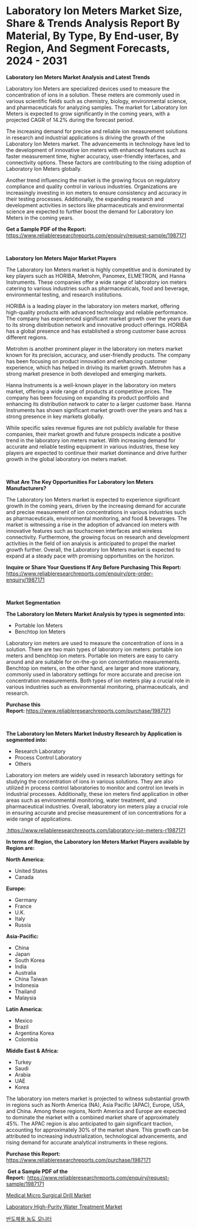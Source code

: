 <p><h1>Laboratory Ion Meters Market Size, Share & Trends Analysis Report By Material, By Type, By End-user, By Region, And Segment Forecasts, 2024 - 2031</h1></p><p><strong>Laboratory Ion Meters Market Analysis and Latest Trends</strong></p>
<p><p>Laboratory Ion Meters are specialized devices used to measure the concentration of ions in a solution. These meters are commonly used in various scientific fields such as chemistry, biology, environmental science, and pharmaceuticals for analyzing samples. The market for Laboratory Ion Meters is expected to grow significantly in the coming years, with a projected CAGR of 14.2% during the forecast period.</p><p>The increasing demand for precise and reliable ion measurement solutions in research and industrial applications is driving the growth of the Laboratory Ion Meters market. The advancements in technology have led to the development of innovative ion meters with enhanced features such as faster measurement time, higher accuracy, user-friendly interfaces, and connectivity options. These factors are contributing to the rising adoption of Laboratory Ion Meters globally.</p><p>Another trend influencing the market is the growing focus on regulatory compliance and quality control in various industries. Organizations are increasingly investing in ion meters to ensure consistency and accuracy in their testing processes. Additionally, the expanding research and development activities in sectors like pharmaceuticals and environmental science are expected to further boost the demand for Laboratory Ion Meters in the coming years.</p></p>
<p><strong>Get a Sample PDF of the Report:&nbsp;</strong> <a href="https://www.reliableresearchreports.com/enquiry/request-sample/1987171">https://www.reliableresearchreports.com/enquiry/request-sample/1987171</a></p>
<p>&nbsp;</p>
<p><strong>Laboratory Ion Meters Major Market Players</strong></p>
<p><p>The Laboratory Ion Meters market is highly competitive and is dominated by key players such as HORIBA, Metrohm, Panomex, ELMETRON, and Hanna Instruments. These companies offer a wide range of laboratory ion meters catering to various industries such as pharmaceuticals, food and beverage, environmental testing, and research institutions.</p><p>HORIBA is a leading player in the laboratory ion meters market, offering high-quality products with advanced technology and reliable performance. The company has experienced significant market growth over the years due to its strong distribution network and innovative product offerings. HORIBA has a global presence and has established a strong customer base across different regions.</p><p>Metrohm is another prominent player in the laboratory ion meters market known for its precision, accuracy, and user-friendly products. The company has been focusing on product innovation and enhancing customer experience, which has helped in driving its market growth. Metrohm has a strong market presence in both developed and emerging markets.</p><p>Hanna Instruments is a well-known player in the laboratory ion meters market, offering a wide range of products at competitive prices. The company has been focusing on expanding its product portfolio and enhancing its distribution network to cater to a larger customer base. Hanna Instruments has shown significant market growth over the years and has a strong presence in key markets globally.</p><p>While specific sales revenue figures are not publicly available for these companies, their market growth and future prospects indicate a positive trend in the laboratory ion meters market. With increasing demand for accurate and reliable testing equipment in various industries, these key players are expected to continue their market dominance and drive further growth in the global laboratory ion meters market.</p></p>
<p>&nbsp;</p>
<p><strong>What Are The Key Opportunities For Laboratory Ion Meters Manufacturers?</strong></p>
<p><p>The Laboratory Ion Meters market is expected to experience significant growth in the coming years, driven by the increasing demand for accurate and precise measurement of ion concentrations in various industries such as pharmaceuticals, environmental monitoring, and food & beverages. The market is witnessing a rise in the adoption of advanced ion meters with innovative features such as touchscreen interfaces and wireless connectivity. Furthermore, the growing focus on research and development activities in the field of ion analysis is anticipated to propel the market growth further. Overall, the Laboratory Ion Meters market is expected to expand at a steady pace with promising opportunities on the horizon.</p></p>
<p><strong>Inquire or Share Your Questions If Any Before Purchasing This Report:</strong> <a href="https://www.reliableresearchreports.com/enquiry/pre-order-enquiry/1987171">https://www.reliableresearchreports.com/enquiry/pre-order-enquiry/1987171</a></p>
<p>&nbsp;</p>
<p><strong>Market Segmentation</strong></p>
<p><strong>The Laboratory Ion Meters Market Analysis by types is segmented into:</strong></p>
<p><ul><li>Portable Ion Meters</li><li>Benchtop Ion Meters</li></ul></p>
<p><p>Laboratory ion meters are used to measure the concentration of ions in a solution. There are two main types of laboratory ion meters: portable ion meters and benchtop ion meters. Portable ion meters are easy to carry around and are suitable for on-the-go ion concentration measurements. Benchtop ion meters, on the other hand, are larger and more stationary, commonly used in laboratory settings for more accurate and precise ion concentration measurements. Both types of ion meters play a crucial role in various industries such as environmental monitoring, pharmaceuticals, and research.</p></p>
<p><strong>Purchase this Report:&nbsp;</strong><a href="https://www.reliableresearchreports.com/purchase/1987171">https://www.reliableresearchreports.com/purchase/1987171</a></p>
<p>&nbsp;</p>
<p><strong>The Laboratory Ion Meters Market Industry Research by Application is segmented into:</strong></p>
<p><ul><li>Research Laboratory</li><li>Process Control Laboratory</li><li>Others</li></ul></p>
<p><p>Laboratory ion meters are widely used in research laboratory settings for studying the concentration of ions in various solutions. They are also utilized in process control laboratories to monitor and control ion levels in industrial processes. Additionally, these ion meters find application in other areas such as environmental monitoring, water treatment, and pharmaceutical industries. Overall, laboratory ion meters play a crucial role in ensuring accurate and precise measurement of ion concentrations for a wide range of applications.</p></p>
<p><a href="https://www.reliableresearchreports.com/laboratory-ion-meters-r1987171">&nbsp;https://www.reliableresearchreports.com/laboratory-ion-meters-r1987171</a></p>
<p><strong>In terms of Region, the Laboratory Ion Meters Market Players available by Region are:</strong></p>
<p>
    <p> <strong> North America: </strong>
        <ul>
            <li>United States</li>
            <li>Canada</li>
        </ul>
        </p> 
    <p> <strong> Europe: </strong>
        <ul>
            <li>Germany</li>
            <li>France</li>
            <li>U.K.</li>
            <li>Italy</li>
            <li>Russia</li>
        </ul>
        </p> 
    <p> <strong> Asia-Pacific: </strong>
        <ul>
            <li>China</li>
            <li>Japan</li>
            <li>South Korea</li>
            <li>India</li>
            <li>Australia</li>
            <li>China Taiwan</li>
            <li>Indonesia</li>
            <li>Thailand</li>
            <li>Malaysia</li>
        </ul>
        </p> 
    <p> <strong> Latin America: </strong>
        <ul>
            <li>Mexico</li>
            <li>Brazil</li>
            <li>Argentina Korea</li>
            <li>Colombia</li>
        </ul>
        </p> 
    <p> <strong> Middle East & Africa: </strong>
        <ul>
            <li>Turkey</li>
            <li>Saudi</li>
            <li>Arabia</li>
            <li>UAE</li>
            <li>Korea</li>
        </ul>
    </p>
    </p>
<p><p>The laboratory ion meters market is projected to witness substantial growth in regions such as North America (NA), Asia Pacific (APAC), Europe, USA, and China. Among these regions, North America and Europe are expected to dominate the market with a combined market share of approximately 45%. The APAC region is also anticipated to gain significant traction, accounting for approximately 30% of the market share. This growth can be attributed to increasing industrialization, technological advancements, and rising demand for accurate analytical instruments in these regions.</p></p>
<p><strong>Purchase this Report: </strong><a href="https://www.reliableresearchreports.com/purchase/1987171">https://www.reliableresearchreports.com/purchase/1987171</a></p>
<p>&nbsp;<strong>Get a Sample PDF of the Report:&nbsp;&nbsp;</strong><a href="https://www.reliableresearchreports.com/enquiry/request-sample/1987171">https://www.reliableresearchreports.com/enquiry/request-sample/1987171</a></p>
<p><strong></strong></p>
<p><p><a href="https://www.linkedin.com/pulse/global-medical-micro-surgical-drill-industry-types-applications-jvrjf">Medical Micro Surgical Drill Market</a></p><p><a href="https://www.linkedin.com/pulse/global-laboratory-high-purity-water-treatment-market-projected-vlajf">Laboratory High-Purity Water Treatment Market</a></p><p><a href="https://github.com/shade463/Market-Research-Report-List-2/blob/main/8177164178247.md">반도체용 농도 모니터</a></p></p>